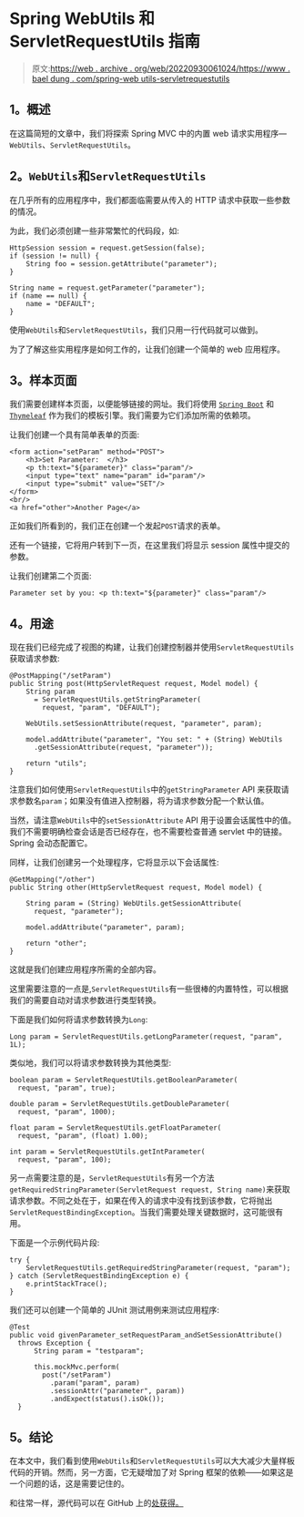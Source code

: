 # Spring WebUtils 和 ServletRequestUtils 指南

> 原文:[https://web . archive . org/web/20220930061024/https://www . bael dung . com/spring-web utils-servletrequestutils](https://web.archive.org/web/20220930061024/https://www.baeldung.com/spring-webutils-servletrequestutils)

## **1。概述**

在这篇简短的文章中，我们将探索 Spring MVC 中的内置 web 请求实用程序—`WebUtils`、`ServletRequestUtils`。

## **2。`WebUtils`和`ServletRequestUtils`**

在几乎所有的应用程序中，我们都面临需要从传入的 HTTP 请求中获取一些参数的情况。

为此，我们必须创建一些非常繁忙的代码段，如:

```
HttpSession session = request.getSession(false);
if (session != null) {
    String foo = session.getAttribute("parameter");
}

String name = request.getParameter("parameter");
if (name == null) {
    name = "DEFAULT";
}
```

使用`WebUtils`和`ServletRequestUtils`，我们只用一行代码就可以做到。

为了了解这些实用程序是如何工作的，让我们创建一个简单的 web 应用程序。

## **3。样本页面**

我们需要创建样本页面，以便能够链接的网址。我们将使用 [`Spring Boot`](https://web.archive.org/web/20220815030956/https://search.maven.org/classic/#search%7Cga%7C1%7Ca%3A%22spring-boot%22) 和 [`Thymeleaf`](https://web.archive.org/web/20220815030956/https://search.maven.org/classic/#search%7Cga%7C1%7Ca%3A%22thymeleaf%22) 作为我们的模板引擎。我们需要为它们添加所需的依赖项。

让我们创建一个具有简单表单的页面:

```
<form action="setParam" method="POST">
    <h3>Set Parameter:  </h3>
    <p th:text="${parameter}" class="param"/>
    <input type="text" name="param" id="param"/>
    <input type="submit" value="SET"/>
</form>
<br/>
<a href="other">Another Page</a>
```

正如我们所看到的，我们正在创建一个发起`POST`请求的表单。

还有一个链接，它将用户转到下一页，在这里我们将显示 session 属性中提交的参数。

让我们创建第二个页面:

```
Parameter set by you: <p th:text="${parameter}" class="param"/>
```

## **4。用途**

现在我们已经完成了视图的构建，让我们创建控制器并使用`ServletRequestUtils`获取请求参数:

```
@PostMapping("/setParam")
public String post(HttpServletRequest request, Model model) {
    String param 
      = ServletRequestUtils.getStringParameter(
        request, "param", "DEFAULT");

    WebUtils.setSessionAttribute(request, "parameter", param);

    model.addAttribute("parameter", "You set: " + (String) WebUtils
      .getSessionAttribute(request, "parameter"));

    return "utils";
}
```

注意我们如何使用`ServletRequestUtils`中的`getStringParameter` API 来获取请求参数名`param`；如果没有值进入控制器，将为请求参数分配一个默认值。

当然，请注意`WebUtils`中的`setSessionAttribute` API 用于设置会话属性中的值。我们不需要明确检查会话是否已经存在，也不需要检查普通 servlet 中的链接。Spring 会动态配置它。

同样，让我们创建另一个处理程序，它将显示以下会话属性:

```
@GetMapping("/other")
public String other(HttpServletRequest request, Model model) {

    String param = (String) WebUtils.getSessionAttribute(
      request, "parameter");

    model.addAttribute("parameter", param);

    return "other";
}
```

这就是我们创建应用程序所需的全部内容。

这里需要注意的一点是,`ServletRequestUtils`有一些很棒的内置特性，可以根据我们的需要自动对请求参数进行类型转换。

下面是我们如何将请求参数转换为`Long`:

```
Long param = ServletRequestUtils.getLongParameter(request, "param", 1L);
```

类似地，我们可以将请求参数转换为其他类型:

```
boolean param = ServletRequestUtils.getBooleanParameter(
  request, "param", true);

double param = ServletRequestUtils.getDoubleParameter(
  request, "param", 1000);

float param = ServletRequestUtils.getFloatParameter(
  request, "param", (float) 1.00);

int param = ServletRequestUtils.getIntParameter(
  request, "param", 100);
```

另一点需要注意的是，`ServletRequestUtils`有另一个方法`getRequiredStringParameter(ServletRequest request, String name)`来获取请求参数。不同之处在于，如果在传入的请求中没有找到该参数，它将抛出`ServletRequestBindingException`。当我们需要处理关键数据时，这可能很有用。

下面是一个示例代码片段:

```
try {
    ServletRequestUtils.getRequiredStringParameter(request, "param");
} catch (ServletRequestBindingException e) {
    e.printStackTrace();
}
```

我们还可以创建一个简单的 JUnit 测试用例来测试应用程序:

```
@Test
public void givenParameter_setRequestParam_andSetSessionAttribute() 
  throws Exception {
      String param = "testparam";

      this.mockMvc.perform(
        post("/setParam")
          .param("param", param)
          .sessionAttr("parameter", param))
          .andExpect(status().isOk());
  }
```

## **5。结论**

在本文中，我们看到使用`WebUtils`和`ServletRequestUtils`可以大大减少大量样板代码的开销。然而，另一方面，它无疑增加了对 Spring 框架的依赖——如果这是一个问题的话，这是需要记住的。

和往常一样，源代码可以在 GitHub 上的[处获得。](https://web.archive.org/web/20220815030956/https://github.com/eugenp/tutorials/tree/master/spring-boot-modules/spring-boot-mvc-4)